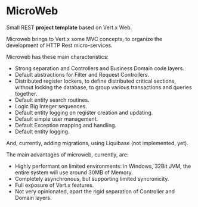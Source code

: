 # MicroWeb
Small REST __project template__ based on Vert.x Web.

Microweb brings to Vert.x some MVC concepts, to organize the development of HTTP Rest micro-services.

Microweb has these main characteristics:

* Strong separation and Controllers and Business Domain code layers.
* Default abstractions for Filter and Request Controllers.
* Distributed register lockers, to define distributed critical sections, without locking the database, to group various transactions and queries together.
* Default entity search routines.
* Logic Big Integer sequences.
* Default entity logging on register creation and updating.
* Default simple user management.
* Default Exception mapping and handling.
* Default entity logging.

And, currently, adding migrations, using Liquibase (not implemented, yet).

The main advantages of microweb, currently, are:

* Highly performant on limited environments: in Windows, 32Bit JVM, the entire system will use around 30MB of Memory.
* Completely asynchronous, but supporting limited syncronicity.
* Full exposure of Vert.x features.
* Not very opinionated, apart the rigid separation of Controller and Domain layers.
